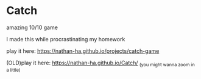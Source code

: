 # Catch

amazing 10/10 game

I made this while procrastinating my homework

play it here: https://nathan-ha.github.io/projects/catch-game

 (OLD)play it here: https://nathan-ha.github.io/Catch/ <sub>(you might wanna zoom in a little)</sub>
